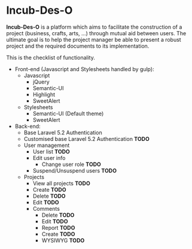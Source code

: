 # Incub-Des-O

**Incub-Des-O** is a platform which aims to facilitate the construction of a project (business, crafts, arts, ...) through mutual aid between users. The ultimate goal is to help the project manager be able to present a robust project and the required documents to its implementation.

This is the checklist of functionality.
- Front-end (Javascript and Stylesheets handled by gulp):
  - Javascript
    - jQuery
    - Semantic-UI
    - Highlight
    - SweetAlert
  - Stylesheets
    - Semantic-UI (Default theme)
    - SweetAlert
- Back-end: 
  - Base Laravel 5.2 Authentication
  - Customised base Laravel 5.2 Authentication **TODO**
  - User management
    - User list **TODO**
    - Edit user info
      - Change user role **TODO**
    - Suspend/Unsuspend users **TODO**
  - Projects
    - View all projects **TODO**
    - Create **TODO**
    - Delete **TODO**
    - Edit **TODO**
    - Comments
      - Delete **TODO**
      - Edit **TODO**
      - Report **TODO**
      - Create **TODO**
      - WYSIWYG **TODO**
